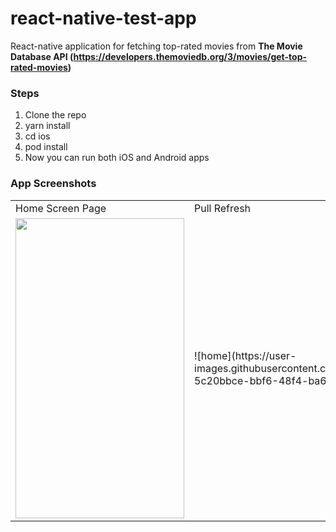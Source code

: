 # react-native-test-app
React-native application for fetching top-rated movies from **The Movie Database API (https://developers.themoviedb.org/3/movies/get-top-rated-movies)**

### Steps
1. Clone the repo
2. yarn install
3. cd ios
4. pod install
5. Now you can run both iOS and Android apps

### App Screenshots
<table>
  <tr>
    <td>Home Screen Page</td>
    <td>Pull Refresh</td>
    <td>Infinite Scrolling</td>
  </tr>
  <tr>
    <td>
      <img src="https://user-images.githubusercontent.com/19740478/175801912-5c20bbce-bbf6-48f4-ba61-19cc2c425b98.png" width=270 height=480>
    </td>
    <td>![home](https://user-images.githubusercontent.com/19740478/175801912-5c20bbce-bbf6-48f4-ba61-19cc2c425b98.png)</td>
    <td>![home](https://user-images.githubusercontent.com/19740478/175801912-5c20bbce-bbf6-48f4-ba61-19cc2c425b98.png)</td>
  </tr>
</table>


